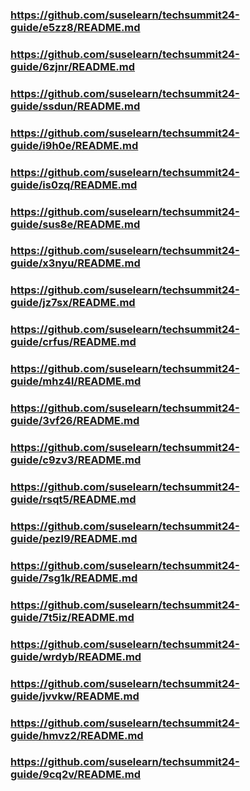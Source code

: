 
### https://github.com/suselearn/techsummit24-guide/e5zz8/README.md

### https://github.com/suselearn/techsummit24-guide/6zjnr/README.md

### https://github.com/suselearn/techsummit24-guide/ssdun/README.md

### https://github.com/suselearn/techsummit24-guide/i9h0e/README.md

### https://github.com/suselearn/techsummit24-guide/is0zq/README.md

### https://github.com/suselearn/techsummit24-guide/sus8e/README.md

### https://github.com/suselearn/techsummit24-guide/x3nyu/README.md

### https://github.com/suselearn/techsummit24-guide/jz7sx/README.md

### https://github.com/suselearn/techsummit24-guide/crfus/README.md

### https://github.com/suselearn/techsummit24-guide/mhz4l/README.md

### https://github.com/suselearn/techsummit24-guide/3vf26/README.md

### https://github.com/suselearn/techsummit24-guide/c9zv3/README.md

### https://github.com/suselearn/techsummit24-guide/rsqt5/README.md

### https://github.com/suselearn/techsummit24-guide/pezl9/README.md

### https://github.com/suselearn/techsummit24-guide/7sg1k/README.md

### https://github.com/suselearn/techsummit24-guide/7t5iz/README.md

### https://github.com/suselearn/techsummit24-guide/wrdyb/README.md

### https://github.com/suselearn/techsummit24-guide/jvvkw/README.md

### https://github.com/suselearn/techsummit24-guide/hmvz2/README.md

### https://github.com/suselearn/techsummit24-guide/9cq2v/README.md

